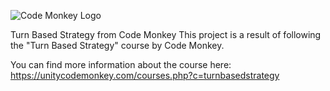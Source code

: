 ![Code Monkey Logo](https://unitycodemonkey.com/images/CodeMonkeyLogo_Award.png)

Turn Based Strategy from Code Monkey
This project is a result of following the "Turn Based Strategy" course by Code Monkey.

You can find more information about the course here: https://unitycodemonkey.com/courses.php?c=turnbasedstrategy
